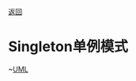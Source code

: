 [返回](../../README.md)

# Singleton单例模式

~[UML](../../out/Creational_model/Singleton/Singleton/Singleton.png)